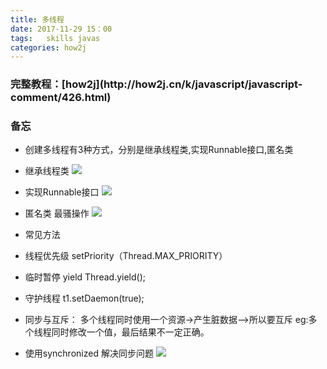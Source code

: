 ```yaml
---
title: 多线程
date: 2017-11-29 15：00
tags:   skills javas
categories: how2j
---
```


<h3>完整教程：[how2j](http://how2j.cn/k/javascript/javascript-comment/426.html)</h3>

<h3>备忘</h3>

- 创建多线程有3种方式，分别是继承线程类,实现Runnable接口,匿名类

- 继承线程类
 ![](http://oyj1fkfcr.bkt.clouddn.com/2018-01-15_070222.png)
- 实现Runnable接口
![](http://oyj1fkfcr.bkt.clouddn.com/2018-01-15_074529.png)
- 匿名类  最骚操作
![](http://oyj1fkfcr.bkt.clouddn.com/2018-01-15_073147.png)

- 常见方法
- 线程优先级 setPriority（Thread.MAX_PRIORITY）
- 临时暂停  yield    Thread.yield();
- 守护线程  t1.setDaemon(true);

- 同步与互斥： 多个线程同时使用一个资源->产生脏数据—>所以要互斥 eg:多个线程同时修改一个值，最后结果不一定正确。
- 使用synchronized 解决同步问题
![](http://oyj1fkfcr.bkt.clouddn.com/2018-01-15_084540.png)
